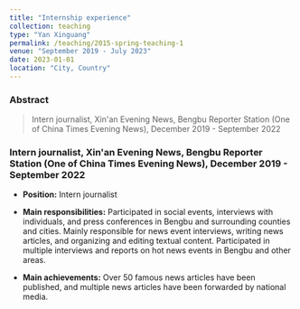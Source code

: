 ```yaml
---
title: "Internship experience"
collection: teaching
type: "Yan Xinguang"
permalink: /teaching/2015-spring-teaching-1
venue: "September 2019 - July 2023"
date: 2023-01-01
location: "City, Country"
---
```

### Abstract
> Intern journalist, Xin'an Evening News, Bengbu Reporter Station (One of China Times Evening News), December 2019 - September 2022

### Intern journalist, Xin'an Evening News, Bengbu Reporter Station (One of China Times Evening News), December 2019 - September 2022

* **Position:** Intern journalist

* **Main responsibilities:** Participated in social events, interviews with individuals, and press conferences in Bengbu and surrounding counties and cities. Mainly responsible for news event interviews, writing news articles, and organizing and editing textual content. Participated in multiple interviews and reports on hot news events in Bengbu and other areas.

* **Main achievements:** Over 50 famous news articles have been published, and multiple news articles have been forwarded by national media.
